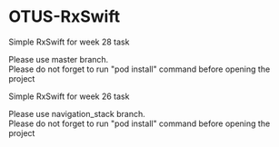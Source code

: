 # OTUS-RxSwift


Simple RxSwift for week 28 task

Please use master branch.\
Please do not forget to run "pod install" command before opening the project

Simple RxSwift for week 26 task

Please use navigation_stack branch.\
Please do not forget to run "pod install" command before opening the project
